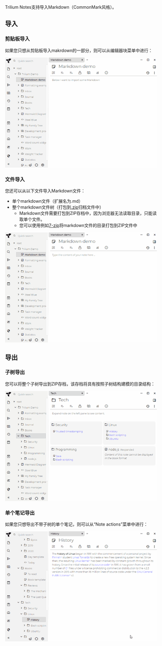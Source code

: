 Trilium Notes支持导入Markdown（CommonMark风格）。

## 导入

### 剪贴板导入

如果您只想从剪贴板导入makrdown的一部分，则可以从编辑器块菜单中进行：

![](gifs/markdown-inline-import.gif)

### 文件导入

您还可以从以下文件导入Markdown文件：

*   单个markdown文件（扩展名为.md）
*   整个markdown文件树（打包到[.zip](https://en.wikipedia.org/wiki/Tar_(computing))归档文件中）
    *   Markdown文件需要打包到ZIP存档中，因为浏览器无法读取目录，只能读取单个文件。
    *   您可以使用例如[7-zip](https://www.7-zip.org/)将markdown文件的目录打包到ZIP文件中

![](gifs/markdown-file-import.gif)

## 导出

### 子树导出

您可以将整个子树导出到ZIP存档，该存档将具有按照子树结构建模的目录结构：

![](gifs/markdown-export-subtree.gif)

### 单个笔记导出

如果您只想导出不带子树的单个笔记，则可以从“Note actions”菜单中进行：

![](gifs/markdown-export-note.gif)
